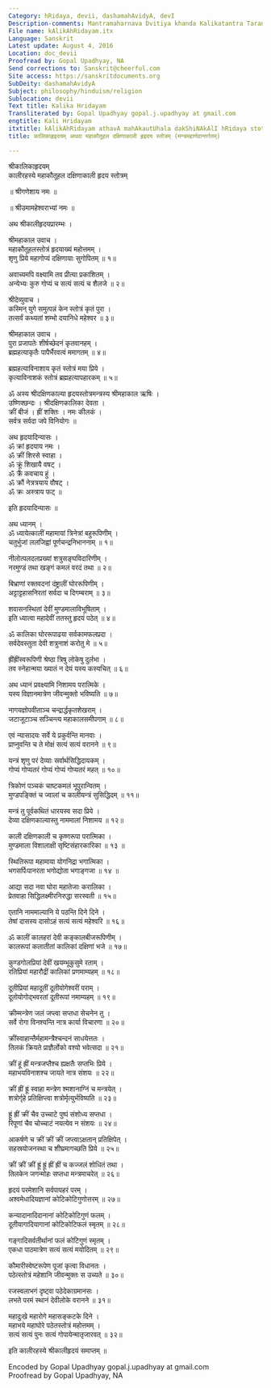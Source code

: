 ```yaml
---
Category: hRidaya, devii, dashamahAvidyA, devI
Description-comments: Mantramaharnava Dvitiya khanda Kalikatantra Taranga 4
File name: kAlikAhRidayam.itx
Language: Sanskrit
Latest update: August 4, 2016
Location: doc_devii
Proofread by: Gopal Upadhyay, NA
Send corrections to: Sanskrit@cheerful.com
Site access: https://sanskritdocuments.org
SubDeity: dashamahAvidyA
Subject: philosophy/hinduism/religion
Sublocation: devii
Text title: Kalika Hridayam
Transliterated by: Gopal Upadhyay gopal.j.upadhyay at gmail.com
engtitle: Kali Hridayam
itxtitle: kAlikAhRidayam athavA mahAkautUhala dakShiNAkAlI hRidaya stotram (mantramahArNavAntargatam)
title: कालिकाहृइदयम् अथवा महाकौतूहल दक्षिणाकाली हृइदय स्तोत्रम् (मन्त्रमहार्णवान्तर्गतम्)

---
```

  
 श्रीकालिकाहृदयम्   
कालीरहस्ये महाकौतूहल दक्षिणाकाली हृदय स्तोत्रम्  
  
॥ श्रीगणेशाय नमः ॥  
  
॥ श्रीउमामहेश्वराभ्यां नमः ॥  
  
अथ श्रीकालीहृदयप्रारम्भः ।  
  
श्रीमहाकाल उवाच ।  
महाकौतूहलस्तोत्रं हृदयाख्यं महोत्तमम् ।  
शृणु प्रिये महागोप्यं दक्षिणायाः सुगोपितम् ॥ १॥  
  
अवाच्यमपि वक्ष्यामि तव प्रीत्या प्रकाशितम् ।  
अन्येभ्यः कुरु गोप्यं च सत्यं सत्यं च शैलजे ॥ २॥  
  
श्रीदेव्युवाच ।  
कस्मिन् युगे समुत्पन्नं केन स्तोत्रं कृतं पुरा ।  
तत्सर्वं कथ्यतां शम्भो दयानिधे महेश्वर ॥ ३॥  
  
श्रीमहाकाल उवाच ।  
पुरा प्रजापतेः शीर्षच्छेदनं कृतवानहम् ।  
ब्रह्महत्याकृतैः पापैर्भैरवत्वं ममागतम् ॥ ४॥  
  
ब्रह्महत्याविनाशाय कृतं स्तोत्रं मया प्रिये ।  
कृत्याविनाशकं स्तोत्रं ब्रह्महत्यापहारकम् ॥ ५॥  
  
ॐ अस्य श्रीदक्षिणकाल्या हृदयस्तोत्रमन्त्रस्य श्रीमहाकाल ऋषिः ।  
उष्णिक्छन्दः । श्रीदक्षिणकालिका देवता ।  
क्रीं बीजं । ह्रीं शक्तिः । नमः कीलकं ।  
सर्वत्र सर्वदा जपे विनियोगः ॥  
  
अथ हृदयादिन्यासः ।  
ॐ क्रां हृदयाय नमः ।  
ॐ क्रीं शिरसे स्वाहा ।  
ॐ क्रूं शिखायै वषट्  ।  
ॐ क्रैं कवचाय हुं  ।  
ॐ क्रौं नेत्रत्रयाय वौषट् ।  
ॐ क्रः अस्त्राय फट् ॥  
  
इति हृदयादिन्यासः ॥  
  
अथ ध्यानम् ।  
ॐ ध्यायेत्कालीं महामायां त्रिनेत्रां बहुरूपिणीम् ।  
चतुर्भुजां ललजिह्वां पूर्णचन्द्रनिभाननाम् ॥ १॥  
  
नीलोत्पलदलप्रख्यां शत्रुसङ्घविदारिणीम् ।  
नरमुण्डं तथा खङ्गं कमलं वरदं तथा ॥ २॥  
  
बिभ्राणां रक्तवदनां दंष्ट्रालीं घोररूपिणीम् ।  
अट्टाट्टहासनिरतां सर्वदा च दिगम्बराम् ॥ ३॥  
  
शवासनस्थितां देवीं मुण्डमालाविभूषिताम् ।  
इति ध्यात्वा महादेवीं ततस्तु हृदयं पठेत् ॥ ४॥  
  
ॐ कालिका घोररूपाढया सर्वकामफलप्रदा ।  
सर्वदेवस्तुता देवी शत्रुनाशं करोतु मे ॥ ५॥  
  
ह्रींह्रींस्वरूपिणी श्रेष्ठा त्रिषु लोकेषु दुर्लभा ।  
तव स्नेहान्मया ख्यातं न देयं यस्य कस्यचित् ॥ ६॥  
  
अथ ध्यानं प्रवक्ष्यामि निशामय परात्मिके ।  
यस्य विज्ञानमात्रेण जीवन्मुक्तो भविष्यति ॥ ७॥  
  
नागयज्ञोपवीताञ्च चन्द्रार्द्धकृतशेखराम् ।  
जटाजूटाञ्च सञ्चिन्त्य महाकालसमीपगाम् ॥ ८॥  
  
एवं न्यासादयः सर्वे ये प्रकुर्वन्ति मानवाः ।  
प्राप्नुवन्ति च ते मोक्षं सत्यं सत्यं वरानने ॥ ९॥  
  
यन्त्रं शृणु परं देव्याः सर्वार्थसिद्धिदायकम् ।  
गोप्यं गोप्यतरं गोप्यं गोप्यं गोप्यतरं महत् ॥ १०॥  
  
त्रिकोणं पञ्चकं चाष्टकमलं भूपुरान्वितम् ।  
मुण्डपङ्क्तिं च ज्वालां च कालीयन्त्रं सुसिद्धिदम् ॥ ११॥  
  
मन्त्रं तु पूर्वकथितं धारयस्व सदा प्रिये ।  
देव्या दक्षिणकाल्यास्तु नाममालां निशामय ॥ १२॥  
  
काली दक्षिणकाली च कृष्णरूपा परात्मिका ।  
मुण्डमाला विशालाक्षी सृष्टिसंहारकारिका ॥ १३ ॥  
  
स्थितिरूपा महामाया योगनिद्रा भगात्मिका ।  
भगसर्पिःपानरता भगोद्योता भगाङ्गजा ॥ १४ ॥  
  
आद्या सदा नवा घोरा महातेजाः करालिका ।  
प्रेतवाहा सिद्धिलक्ष्मीरनिरुद्धा सरस्वती ॥ १५॥  
  
एतानि नाममाल्यानि ये पठन्ति दिने दिने ।  
तेषां दासस्य दासोऽहं सत्यं सत्यं महेश्वरि ॥ १६॥  
  
ॐ कालीं कालहरां देवी कङ्कालबीजरूपिणीम् ।  
कालरूपां कलातीतां कालिकां दक्षिणां भजे ॥ १७॥  
  
कुण्डगोलप्रियां देवीं खयम्भूकुसुमे रताम् ।  
रतिप्रियां महारौद्रीं कालिकां प्रणमाम्यहम् ॥ १८॥  
  
दूतीप्रियां महादूतीं दूतीयोगेश्वरीं पराम् ।  
दूतोयोगोद्भवरतां दूतीरूपां नमाम्यहम् ॥ १९॥  
  
क्रीम्मन्त्रेण जलं जप्त्वा सप्तधा सेचनेन तु ।  
सर्वे रोगा विनश्यन्ति नात्र कार्या विचारणा ॥ २०॥  
  
क्रींस्वाहान्तैर्महामन्त्रैश्चन्दनं साधयेत्ततः ।  
तिलकं क्रियते प्राज्ञैर्लोको वश्यो भवेत्सदा ॥ २१॥  
  
क्रीं हूं ह्रीं मन्त्रजप्तैश्च ह्यक्षतैः सप्तभिः प्रिये ।  
महाभयविनाशश्च जायते नात्र संशयः ॥ २२॥  
  
क्रीं ह्रीं ह्रूं स्वाहा मन्त्रेण श्मशानाग्निं च मन्त्रयेत् ।  
शत्रोर्गृहे प्रतिक्षिप्त्वा शत्रोर्मृत्युर्भविष्यति ॥ २३॥  
  
ह्रूं ह्रीं क्रीं चैव उच्चाटे पुष्पं संशोध्य सप्तधा ।  
रिपूणां चैव चोच्चाटं नयत्येव न संशयः ॥ २४॥  
  
आकर्षणे च क्रीं क्रीं क्रीं जप्त्वाऽक्षतान् प्रतिक्षिपेत् ।  
सहस्रयोजनस्था च शीघ्रमागच्छति प्रिये ॥ २५॥  
  
क्रीं क्रीं क्रीं ह्रूं ह्रूं ह्रीं ह्रीं च कज्जलं शोधितं तथा ।  
तिलकेन जगन्मोहः सप्तधा मन्त्रमाचरेत् ॥ २६॥  
  
हृदयं परमेशानि सर्वपापहरं परम् ।  
अश्वमेधादियज्ञानां कोटिकोटिगुणोत्तरम् ॥ २७॥  
  
कन्यादानादिदानानां कोटिकोटिगुणं फलम् ।  
दूतीयागादियागानां कोटिकोटिफलं स्मृतम् ॥ २८॥  
  
गङ्गादिसर्वतीर्थानां फलं कोटिगुणं स्मृतम् ।  
एकधा पाठमात्रेण सत्यं सत्यं मयोदितम् ॥ २९॥  
  
कौमारीस्वेष्टरूपेण पूजां कृत्वा विधानतः ।  
पठेत्स्तोत्रं महेशानि जीवन्मुक्तः स उच्यते ॥ ३०॥  
  
रजस्वलाभगं दृष्ट्वा पठेदेकाग्रमानसः ।  
लभते परमं स्थानं देवीलोके वरानने ॥ ३१॥  
  
महादुःखे महारोगे महासङ्कटके दिने ।  
महाभये महाघोरे पठेतस्तोत्रं महोत्तमम् ।  
सत्यं सत्यं पुनः सत्यं गोपायेन्मातृजारवत् ॥ ३२॥  
  
इति कालीरहस्ये श्रीकालीहृदयं समाप्तम् ॥  
  
  
Encoded by Gopal Upadhyay gopal.j.upadhyay at gmail.com  
Proofread by Gopal Upadhyay, NA  
  
